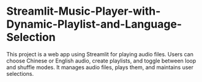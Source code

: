 # Streamlit-Music-Player-with-Dynamic-Playlist-and-Language-Selection
This project is a web app using Streamlit for playing audio files. Users can choose Chinese or English audio, create playlists, and toggle between loop and shuffle modes. It manages audio files, plays them, and maintains user selections.
